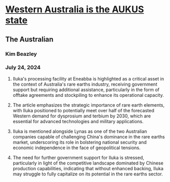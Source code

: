 # [Western Australia is the AUKUS state](https://advance.lexis.com/api/document?collection=news&id=urn:contentItem:6CJG-WTR1-JD3N-517N-00000-00&context=1519360)
## The Australian
### Kim Beazley
### July 24, 2024

1. Iluka's processing facility at Eneabba is highlighted as a critical asset in the context of Australia's rare earths industry, receiving government support but requiring additional assistance, particularly in the form of offtake agreements and stockpiling to enhance its operational capacity.

2. The article emphasizes the strategic importance of rare earth elements, with Iluka positioned to potentially meet over half of the forecasted Western demand for dysprosium and terbium by 2030, which are essential for advanced technologies and military applications.

3. Iluka is mentioned alongside Lynas as one of the two Australian companies capable of challenging China's dominance in the rare earths market, underscoring its role in bolstering national security and economic independence in the face of geopolitical tensions.

4. The need for further government support for Iluka is stressed, particularly in light of the competitive landscape dominated by Chinese production capabilities, indicating that without enhanced backing, Iluka may struggle to fully capitalize on its potential in the rare earths sector.